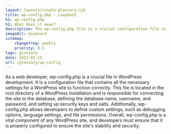 ```yaml
--- 
layout: layouts/single-glossary.njk
title: wp-config.php - Loopdash
h1: wp-config.php
h2: What does it mean?
description: The wp-config.php file is a crucial configuration file in WordPress that contains database connection details, security keys, and other settings necessary for the proper functioning of the WordPress site.
imageAlt: keyboard
sitemap:
	changefreq: weekly
	priority: 0.5
tags: glossary
date: 2023-03-15
url: /glossary/wp-config
---
```


As a web developer, wp-config.php is a crucial file in WordPress development. It is a configuration file that contains all the necessary settings for a WordPress site to function correctly. This file is located in the root directory of a WordPress installation and is responsible for connecting the site to the database, defining the database name, username, and password, and setting up security keys and salts. Additionally, wp-config.php allows developers to define custom settings, such as debugging options, language settings, and file permissions. Overall, wp-config.php is a vital component of any WordPress site, and developers must ensure that it is properly configured to ensure the site's stability and security.
